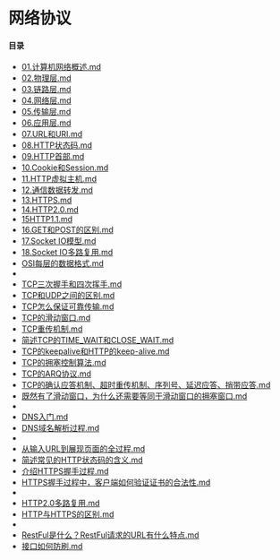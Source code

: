 # 网络协议

#### 目录

- [01.计算机网络概述.md](01.计算机网络概述.md)
- [02.物理层.md](02.物理层.md)
- [03.链路层.md](03.链路层.md)
- [04.网络层.md](04.网络层.md)
- [05.传输层.md](05.传输层.md)
- [06.应用层.md](06.应用层.md)
- [07.URL和URI.md](07.URL和URI.md)
- [08.HTTP状态码.md](08.HTTP状态码.md)
- [09.HTTP首部.md](09.HTTP首部.md)
- [10.Cookie和Session.md](10.Cookie和Session.md)
- [11.HTTP虚拟主机.md](11.HTTP虚拟主机.md)
- [12.通信数据转发.md](12.通信数据转发.md)
- [13.HTTPS.md](13.HTTPS.md)
- [14.HTTP2.0.md](14.HTTP2.0.md)
- [15HTTP1.1.md](15HTTP1.1.md)
- [16.GET和POST的区别.md](16.GET和POST的区别.md)
- [17.Socket IO模型.md](17.Socket-IO模型.md)
- [18.Socket IO多路复用.md](18.Socket-IO多路复用.md)
- [OSI每层的数据格式.md](OSI每层的数据格式.md)
- 
- [TCP三次握手和四次挥手.md](TCP三次握手和四次挥手.md)
- [TCP和UDP之间的区别.md](TCP和UDP之间的区别.md)
- [TCP怎么保证可靠传输.md](TCP怎么保证可靠传输.md)
- [TCP的滑动窗口.md](TCP的滑动窗口.md)
- [TCP重传机制.md](TCP重传机制.md)
- [简述TCP的TIME_WAIT和CLOSE_WAIT.md](简述TCP的TIME_WAIT和CLOSE_WAIT.md)
- [TCP的keepalive和HTTP的keep-alive.md](TCP的keepalive和HTTP的keep-alive.md)
- [TCP的拥塞控制算法.md](TCP的拥塞控制算法.md)
- [TCP的ARQ协议.md](TCP的ARQ协议.md)
- [TCP的确认应答机制、超时重传机制、序列号、延迟应答、捎带应答.md](TCP的确认应答机制、超时重传机制、序列号、延迟应答、捎带应答.md)
- [既然有了滑动窗口，为什么还需要等同于滑动窗口的拥塞窗口.md](既然有了滑动窗口，为什么还需要等同于滑动窗口的拥塞窗口.md)
- 
- [DNS入门.md](DNS入门.md)
- [DNS域名解析过程.md](DNS域名解析过程.md)
- 
- [从输入URL到展现页面的全过程.md](从输入URL到展现页面的全过程.md)
- [简述常见的HTTP状态码的含义.md](简述常见的HTTP状态码的含义.md)
- [介绍HTTPS握手过程.md](介绍HTTPS握手过程.md)
- [HTTPS握手过程中，客户端如何验证证书的合法性.md](HTTPS握手过程中，客户端如何验证证书的合法性.md)
- 
- [HTTP2.0多路复用.md](HTTP2.0多路复用.md)
- [HTTP与HTTPS的区别.md](HTTP与HTTPS的区别.md)
- 
- [RestFul是什么？RestFul请求的URL有什么特点.md](RestFul是什么？RestFul请求的URL有什么特点.md)
- [接口如何防刷.md](接口如何防刷.md)